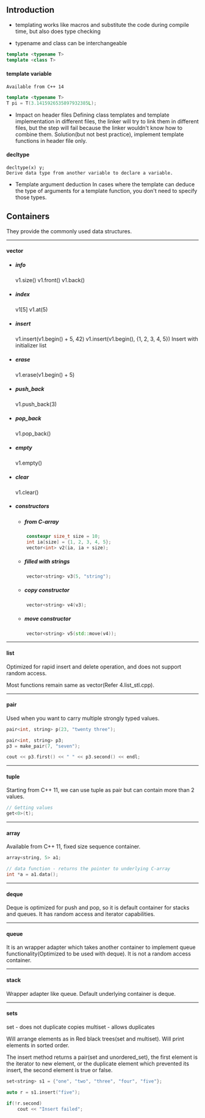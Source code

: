 ## Introduction

* templating works like macros and substitute the code during compile time, but also does type checking

* typename and class can be interchangeable
```c++
template <typename T>
template <class T>
```

#### template variable
    Available from C++ 14
```c++
template <typename T>
T pi = T(3.1415926535897932385L);
```

* Impact on header files
Defining class templates and template implementation in different files, the linker will try to link them in different files, but the step will fail because the linker wouldn't know how to combine them. Solution(but not best practice), implement template functions in header file only.

#### decltype
    decltype(x) y;
    Derive data type from another variable to declare a variable.

* Template argument deduction
    In cases where the template can deduce the type of arguments for a template function, you don't need to specify those types.


## Containers

They provide the commonly used data structures.

___
#### vector
* ##### info
    v1.size()
    v1.front()
    v1.back()

* ##### index
    v1[5]
    v1.at(5)

* ##### insert
    v1.insert(v1.begin() + 5, 42)
    v1.insert(v1.begin(), {1, 2, 3, 4, 5})      Insert with initializer list

* ##### erase
    v1.erase(v1.begin() + 5)

* ##### push_back
    v1.push_back(3)    

* ##### pop_back
    v1.pop_back()

* ##### empty
    v1.empty()

* ##### clear
    v1.clear()


* ##### constructors
    * ##### from C-array
    ```c++
        constexpr size_t size = 10;
        int ia[size] = {1, 2, 3, 4, 5};
        vector<int> v2(ia, ia + size);
    ```

    * ##### filled with strings
    ```c++
        vector<string> v3(5, "string");
    ```

    * ##### copy constructor
    ```c++
        vector<string> v4(v3);
    ```

    * ##### move constructor
    ```c++
        vector<string> v5(std::move(v4));
    ```


___
#### list

Optimized for rapid insert and delete operation, and does not support random access.

Most functions remain same as vector(Refer 4.list_stl.cpp).


___
#### pair

Used when you want to carry multiple strongly typed values.
```c++
pair<int, string> p(23, "twenty three");

pair<int, string> p3;
p3 = make_pair(7, "seven");

cout << p3.first() << " " << p3.second() << endl;
```

___
#### tuple

Starting from C++ 11, we can use tuple as pair but can contain more than 2 values.

```c++
// Getting values
get<0>(t);
```

___
#### array

Available from C++ 11, fixed size sequence container.
```c++
array<string, 5> a1;

// data function - returns the pointer to underlying C-array
int *a = a1.data();
```

___
#### deque

Deque is optimized for push and pop, so it is default container for stacks and queues. It has random access and iterator capabilities.


___
#### queue

It is an wrapper adapter which takes another container to implement queue functionality(Optimized to be used with deque). It is not a random access container.


___
#### stack

Wrapper adapter like queue. Default underlying container is deque.


---
#### sets
set - does not duplicate copies
multiset - allows duplicates

Will arrange elements as in Red black trees(set and multiset). Will print elements in sorted order.

The insert method returns a pair(set and unordered_set), the first element is the iterator to new element, or the duplicate element which prevented its insert, the second element is true or false.

```c++
set<string> s1 = {"one", "two", "three", "four", "five"};

auto r = s1.insert("five");

if(!r.second)
    cout << "Insert failed";
```
